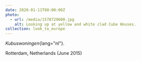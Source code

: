 ```yaml
---
date: 2020-01-11T08:00:00Z
photo:
  - url: /media/1578729600.jpg
    alt: Looking up at yellow and white clad Cube Houses.
collection: look_to_europe
---
```

*Kubuswoningen*{lang="nl"}.

Rotterdam, Netherlands (June 2015)
